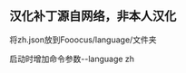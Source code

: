 汉化补丁源自网络，非本人汉化
----------------------------

将zh.json放到Fooocus/language/文件夹

启动时增加命令参数--language zh
